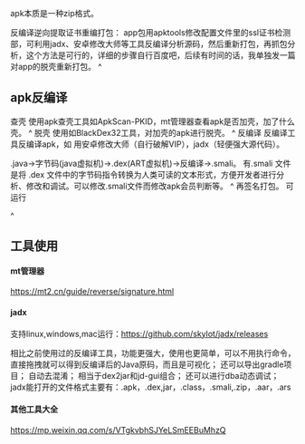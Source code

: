 apk本质是一种zip格式。

反编译逆向提取证书重编打包：
app包用apktools修改配置文件里的ssl证书检测部，可利用jadx、安卓修改大师等工具反编译分析源码，然后重新打包，再抓包分析，这个方法是可行的，详细的步骤自行百度吧，后续有时间的话，我单独发一篇对app的脱壳重新打包。
^
## **apk反编译**
查壳
使用apk查壳工具如ApkScan-PKID，mt管理器查看apk是否加壳，加了什么壳。
^
脱壳
使用如BlackDex32工具，对加壳的apk进行脱壳。
^
反编译
反编译工具反编译apk，如 用安卓修改大师（自行破解VIP），jadx（轻便强大源代码）。

.java->字节码(java虚拟机)->.dex(ART虚拟机)->反编译->.smali。
有.smali 文件是将 .dex 文件中的字节码指令转换为人类可读的文本形式，方便开发者进行分析、修改和调试。可以修改.smali文件而修改apk会员判断等。
^
再签名打包。
可运行

^
## **工具使用**
#### **mt管理器**
<https://mt2.cn/guide/reverse/signature.html>


#### **jadx**
支持linux,windows,mac运行：<https://github.com/skylot/jadx/releases>

相比之前使用过的反编译工具，功能更强大，使用也更简单，可以不用执行命令，直接拖拽就可以得到反编译后的Java原码，而且是可视化；
还可以导出gradle项目；
自动去混淆；
相当于dex2jar和jd-gui组合；
还可以进行dba动态调试；
jadx能打开的文件格式主要有：.apk，.dex,jar，.class，.smali,.zip，.aar，.ars

#### **其他工具大全**
<https://mp.weixin.qq.com/s/VTgkvbhSJYeLSmEEBuMhzQ>